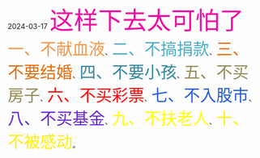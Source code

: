 2024-03-17
<font color="#f00ca1" size=8>这样下去太可怕了</font>
<font color="#f79646" size=6>一、不献血液</font>、<font color="#4bacc6" size=6>二、不搞捐款</font>、<font color="#e36c09" size=6>三、不要结婚</font>、<font color="#31859b" size=6>四、不要小孩</font>、<font color="#938953" size=6 >五、不买房子</font>、<font color="#ff0000" size=6>六、不买彩票</font>、<font color="#245bdb" size=6>七、不入股市</font>、<font color="#6425d0" size=6>八、不买基金</font>、<font color="#ffff00" size=6>九、不扶老人</font>、<font color="#ffef07" size=6>十、不被感动</font>。
